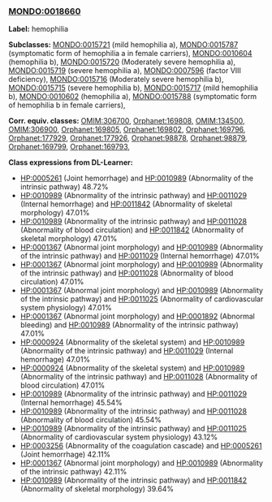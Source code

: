 
### [MONDO:0018660](http://purl.obolibrary.org/obo/MONDO_0018660)
**Label:** hemophilia

**Subclasses:** [MONDO:0015721](http://purl.obolibrary.org/obo/MONDO_0015721) (mild hemophilia a), [MONDO:0015787](http://purl.obolibrary.org/obo/MONDO_0015787) (symptomatic form of hemophilia a in female carriers), [MONDO:0010604](http://purl.obolibrary.org/obo/MONDO_0010604) (hemophilia b), [MONDO:0015720](http://purl.obolibrary.org/obo/MONDO_0015720) (Moderately severe hemophilia a), [MONDO:0015719](http://purl.obolibrary.org/obo/MONDO_0015719) (severe hemophilia a), [MONDO:0007596](http://purl.obolibrary.org/obo/MONDO_0007596) (factor VIII deficiency), [MONDO:0015716](http://purl.obolibrary.org/obo/MONDO_0015716) (Moderately severe hemophilia b), [MONDO:0015715](http://purl.obolibrary.org/obo/MONDO_0015715) (severe hemophilia b), [MONDO:0015717](http://purl.obolibrary.org/obo/MONDO_0015717) (mild hemophilia b), [MONDO:0010602](http://purl.obolibrary.org/obo/MONDO_0010602) (hemophilia a), [MONDO:0015788](http://purl.obolibrary.org/obo/MONDO_0015788) (symptomatic form of hemophilia b in female carriers), 

**Corr. equiv. classes:** [OMIM:306700](http://purl.obolibrary.org/obo/OMIM_306700), [Orphanet:169808](http://www.orpha.net/ORDO/Orphanet_169808), [OMIM:134500](http://purl.obolibrary.org/obo/OMIM_134500), [OMIM:306900](http://purl.obolibrary.org/obo/OMIM_306900), [Orphanet:169805](http://www.orpha.net/ORDO/Orphanet_169805), [Orphanet:169802](http://www.orpha.net/ORDO/Orphanet_169802), [Orphanet:169796](http://www.orpha.net/ORDO/Orphanet_169796), [Orphanet:177929](http://www.orpha.net/ORDO/Orphanet_177929), [Orphanet:177926](http://www.orpha.net/ORDO/Orphanet_177926), [Orphanet:98878](http://www.orpha.net/ORDO/Orphanet_98878), [Orphanet:98879](http://www.orpha.net/ORDO/Orphanet_98879), [Orphanet:169799](http://www.orpha.net/ORDO/Orphanet_169799), [Orphanet:169793](http://www.orpha.net/ORDO/Orphanet_169793), 

**Class expressions from DL-Learner:**

- [HP:0005261](http://purl.obolibrary.org/obo/HP_0005261) (Joint hemorrhage) and [HP:0010989](http://purl.obolibrary.org/obo/HP_0010989) (Abnormality of the intrinsic pathway) 48.72%
- [HP:0010989](http://purl.obolibrary.org/obo/HP_0010989) (Abnormality of the intrinsic pathway) and [HP:0011029](http://purl.obolibrary.org/obo/HP_0011029) (Internal hemorrhage) and [HP:0011842](http://purl.obolibrary.org/obo/HP_0011842) (Abnormality of skeletal morphology) 47.01%
- [HP:0010989](http://purl.obolibrary.org/obo/HP_0010989) (Abnormality of the intrinsic pathway) and [HP:0011028](http://purl.obolibrary.org/obo/HP_0011028) (Abnormality of blood circulation) and [HP:0011842](http://purl.obolibrary.org/obo/HP_0011842) (Abnormality of skeletal morphology) 47.01%
- [HP:0001367](http://purl.obolibrary.org/obo/HP_0001367) (Abnormal joint morphology) and [HP:0010989](http://purl.obolibrary.org/obo/HP_0010989) (Abnormality of the intrinsic pathway) and [HP:0011029](http://purl.obolibrary.org/obo/HP_0011029) (Internal hemorrhage) 47.01%
- [HP:0001367](http://purl.obolibrary.org/obo/HP_0001367) (Abnormal joint morphology) and [HP:0010989](http://purl.obolibrary.org/obo/HP_0010989) (Abnormality of the intrinsic pathway) and [HP:0011028](http://purl.obolibrary.org/obo/HP_0011028) (Abnormality of blood circulation) 47.01%
- [HP:0001367](http://purl.obolibrary.org/obo/HP_0001367) (Abnormal joint morphology) and [HP:0010989](http://purl.obolibrary.org/obo/HP_0010989) (Abnormality of the intrinsic pathway) and [HP:0011025](http://purl.obolibrary.org/obo/HP_0011025) (Abnormality of cardiovascular system physiology) 47.01%
- [HP:0001367](http://purl.obolibrary.org/obo/HP_0001367) (Abnormal joint morphology) and [HP:0001892](http://purl.obolibrary.org/obo/HP_0001892) (Abnormal bleeding) and [HP:0010989](http://purl.obolibrary.org/obo/HP_0010989) (Abnormality of the intrinsic pathway) 47.01%
- [HP:0000924](http://purl.obolibrary.org/obo/HP_0000924) (Abnormality of the skeletal system) and [HP:0010989](http://purl.obolibrary.org/obo/HP_0010989) (Abnormality of the intrinsic pathway) and [HP:0011029](http://purl.obolibrary.org/obo/HP_0011029) (Internal hemorrhage) 47.01%
- [HP:0000924](http://purl.obolibrary.org/obo/HP_0000924) (Abnormality of the skeletal system) and [HP:0010989](http://purl.obolibrary.org/obo/HP_0010989) (Abnormality of the intrinsic pathway) and [HP:0011028](http://purl.obolibrary.org/obo/HP_0011028) (Abnormality of blood circulation) 47.01%
- [HP:0010989](http://purl.obolibrary.org/obo/HP_0010989) (Abnormality of the intrinsic pathway) and [HP:0011029](http://purl.obolibrary.org/obo/HP_0011029) (Internal hemorrhage) 45.54%
- [HP:0010989](http://purl.obolibrary.org/obo/HP_0010989) (Abnormality of the intrinsic pathway) and [HP:0011028](http://purl.obolibrary.org/obo/HP_0011028) (Abnormality of blood circulation) 45.54%
- [HP:0010989](http://purl.obolibrary.org/obo/HP_0010989) (Abnormality of the intrinsic pathway) and [HP:0011025](http://purl.obolibrary.org/obo/HP_0011025) (Abnormality of cardiovascular system physiology) 43.12%
- [HP:0003256](http://purl.obolibrary.org/obo/HP_0003256) (Abnormality of the coagulation cascade) and [HP:0005261](http://purl.obolibrary.org/obo/HP_0005261) (Joint hemorrhage) 42.11%
- [HP:0001367](http://purl.obolibrary.org/obo/HP_0001367) (Abnormal joint morphology) and [HP:0010989](http://purl.obolibrary.org/obo/HP_0010989) (Abnormality of the intrinsic pathway) 42.11%
- [HP:0010989](http://purl.obolibrary.org/obo/HP_0010989) (Abnormality of the intrinsic pathway) and [HP:0011842](http://purl.obolibrary.org/obo/HP_0011842) (Abnormality of skeletal morphology) 39.64%


